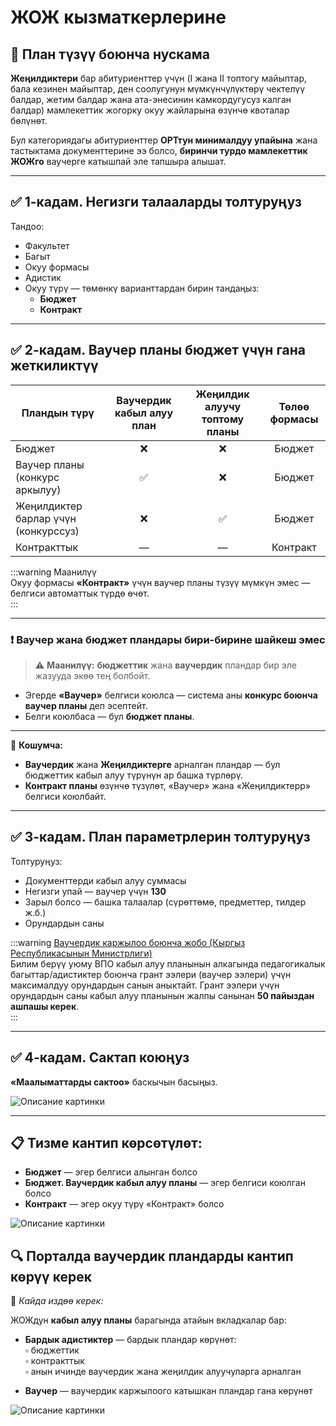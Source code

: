 # ЖОЖ кызматкерлерине

## 🧾 План түзүү боюнча нускама

**Жеңилдиктери** бар абитуриенттер үчүн (I жана II топтогу майыптар, бала кезинен майыптар, ден соолугунун мүмкүнчүлүктөрү чектелүү балдар, жетим балдар жана ата-энесинин камкордугусуз калган балдар) мамлекеттик жогорку окуу жайларына өзүнчө квоталар бөлүнөт.

Бул категориядагы абитуриенттер **ОРТтун минималдуу упайына** жана тастыктама документтерине ээ болсо, **биринчи турдо мамлекеттик ЖОЖго** ваучерге катышпай эле тапшыра алышат.

---

## ✅ 1-кадам. Негизги талааларды толтуруңуз

Тандоо:

- Факультет  
- Багыт  
- Окуу формасы  
- Адистик  
- Окуу түрү — төмөнкү варианттардан бирин тандаңыз:
  - **Бюджет**
  - **Контракт**

---

## ✅ 2-кадам. Ваучер планы бюджет үчүн гана жеткиликтүү

| Пландын түрү                    | Ваучердик кабыл алуу план | Жеңилдик алуучу топтому планы| Төлөө формасы |
|--------------------------------|:------:|:-----------:|:-------------:|
| Бюджет                          | ❌     | ❌          | Бюджет        |
| Ваучер планы (конкурс аркылуу)  | ✅     | ❌          | Бюджет        |
| Жеңилдиктер барлар үчүн (конкурссуз)   | ❌     | ✅          | Бюджет        |
| Контракттык                   | —      | —           | Контракт      |

:::warning Маанилүү  
Окуу формасы **«Контракт»** үчүн ваучер планы түзүү мүмкүн эмес — белгиси автоматтык түрдө өчөт.  
:::

---

### ❗ Ваучер жана  бюджет пландары бири-бирине шайкеш эмес

> ⚠️ **Маанилүү:** **бюджеттик** жана **ваучердик** пландар бир эле жазууда экөө тең болбойт.

- Эгерде **«Ваучер»** белгиси коюлса — система аны **конкурс боюнча ваучер планы** деп эсептейт.
- Белги коюлбаса — бул **бюджет планы**.

---

📌 **Кошумча:**
- **Ваучердик** жана **Жеңилдиктерге** арналган пландар — бул бюджеттик кабыл алуу түрүнүн ар башка түрлөрү.
- **Контракт планы** өзүнчө түзүлөт, «Ваучер» жана «Жеңилдиктерр» белгиси коюлбайт.

---

## ✅ 3-кадам. План параметрлерин толтуруңуз

Толтуруңуз:

- Документтерди кабыл алуу суммасы  
- Негизги упай — ваучер үчүн **130**  
- Зарыл болсо — башка талаалар (сүрөттөмө, предметтер, тилдер ж.б.)  
- Орундардын саны  

:::warning [Ваучердик каржылоо боюнча жобо (Кыргыз Республикасынын Министрлиги)](https://cbd.minjust.gov.kg/230022088/edition/26586/kg)  
Билим берүү уюму ВПО кабыл алуу планынын алкагында педагогикалык багыттар/адистиктер боюнча грант ээлери (ваучер ээлери) үчүн максималдуу орундардын санын аныктайт. Грант ээлери үчүн орундардын саны кабыл алуу планынын жалпы санынан **50 пайыздан ашпашы керек**.  
:::

---

## ✅ 4-кадам. Сактап коюңуз

**«Маалыматтарды сактоо»** баскычын басыңыз.

![Описание картинки](/img/vuz-vaucher-kg/pic1.png)

---

## 📋 Тизме кантип көрсөтүлөт:

- **Бюджет** — эгер белгиси алынган болсо  
- **Бюджет. Ваучердик кабыл алуу планы** — эгер белгиси коюлган болсо  
- **Контракт** — эгер окуу түрү «Контракт» болсо  

![Описание картинки](/img/vuz-vaucher-kg/pic2.png)

## 🔍 Порталда ваучердик пландарды кантип көрүү керек

📍 *Кайда издөө керек:*  

ЖОЖдун **кабыл алуу планы** барагында атайын вкладкалар бар:  

- **Бардык адистиктер** — бардык пландар көрүнөт:  
  ▫️ бюджеттик  
  ▫️ контракттык  
  ▫️ анын ичинде ваучердик жана жеңилдик алуучуларга  арналган  

- **Ваучер** — ваучердик каржылоого катышкан пландар гана көрүнөт  

![Описание картинки](/img/vuz-vaucher-kg/pic3.png)
